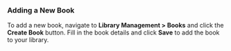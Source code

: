 ### Adding a New Book

To add a new book, navigate to **Library Management > Books** and click the **Create Book** button. Fill in the book details and click **Save** to add the book to your library.
